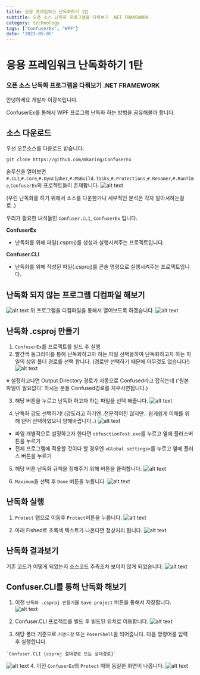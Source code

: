```yaml
---
title: 응용 프레임워크 난독화하기 1탄
subtitle: 오픈 소스 난독화 프로그램을 다뤄보기 .NET FRAMEWORK
category: technology
tags: ["ConfuserEx", "WPF"]
date: '2023-05-05'
---
```

# 응용 프레임워크 난독화하기 1탄
### 오픈 소스 난독화 프로그램을 다뤄보기 .NET FRAMEWORK
안녕하세요 개발자 이광석입니다.

ConfuserEx를 통해서 WPF 프로그램 난독화 하는 방법을 공유해볼까 합니다.

## 소스 다운로드
우선 오픈소스를 다운로드 받습니다.
```
git clone https://github.com/mkaring/ConfuserEx
```

솔루션을 열어보면 `#.CLI`,`#.Core`,`#.DynCipher`,`#.MSBuild.Tasks`,`#.Protections`,`#.Renamer`,`#.RunTime`,`ConfuserEx`의 프로젝트들이 존재합니다.
![alt text](image.png)

(우린 난독화를 하기 위해서 소스를 다운한거니 세부적인 분석은 각자 알아서하는걸로..)

우리가 필요한 녀석들인 `Confuser.CLI`, `ConfuserEx` 입니다.

**ConfuserEx**
 - 난독화를 위해 파일(.csproj)를 생성과 실행시켜주는 프로젝트입니다.

**Confuser.CLI**
 - 난독화를 위해 작성된 파일(.csproj)를 콘솔 명령으로 실행시켜주는 프로젝트입니다.

## 난독화 되지 않는 프로그램 디컴파일 해보기
![alt text](image-1.png)
위 프로그램을 디컴파일을 통해서 열어보도록 하겠습니다.
![alt text](image-2.png)

## 난독화 .csproj 만들기
1. `ConfuserEx`를 프로젝트를 빌드 후 실행
2. 빨간색 동그라미를 통해 난독화하고자 하는 파일 선택을하여 난독화하고자 하는 파일의 상위 폴더 경로를 선택 합니다. (경로만 선택하기 때문에 아무것도 없습니다!)
![alt text](image-3.png)

※ 설정하고나면 Output Directory 경로가 자동으로 Confused라고 잡히는데 
('원본 파일이 필요없다' 하시는 분들 Confused경로를 지우시면됩니다.)

3. 해당 버튼을 누르고 난독화 하고자 하는 파일을 선택 해줍니다.
![alt text](image-4.png)

4. 난독화 강도 선택하기! (강도라고 하기엔..전문적이진 않지만.. 쉽게쉽게 이해를 위해 단어 선택하였으니 양해바랍니다..)
![alt text](image-5.png)

- 파일 개별적으로 설정하고자 한다면 `obfusctionTest.exe`를 누르고 옆에 플러스버튼을 누르기
- 전체 프로그램에 적용할 것이다 할 경우엔 `<Global settings>`를 누르고 옆에 플러스 버튼을 누르기

5. 해당 버튼 난독화 규칙을 정해주기 위해 버튼을 클릭합니다.
![alt text](image-6.png)

6. `Maximum`을 선택 후 `Done` 버튼을 누릅니다.
![alt text](image-7.png)

## 난독화 실행
1. `Protect` 탭으로 이동후 `Protect`버튼을 누릅니다.
![alt text](image-8.png)

2. 아래 Fished로 초록색 텍스트가 나온다면 정상처리 됩니다.
![alt text](image-9.png)

## 난독화 결과보기
기존 코드가 어떻게 되었는지 소스코드 추측조차 보이지 않게 되었습니다.
![alt text](image-10.png)

## Confuser.CLI를 통해 난독화 해보기
1. 이전 `난독화 .csproj 만들기`을  `Save project` 버튼을 통해서 저장합니다. 
![alt text](image-11.png)

2. Confuser.CLI 프로젝트를 빌드 후 빌드된 위치로 이동합니다.
![alt text](image-12.png)

3. 해당 폴더 기준으로 `커맨드창` 또는 `PoserShell`을 띄어줍니다. 
다음 명령어를 입력 후 실행합니다.
```
`Confuser.CLI {csproj 절대경로 또는 상대경로}`
```
![alt text](image-13.png)
4. 이전 `ConfuserEx`의 `Protect` 때와 동일한 화면이 나옵니다.
![alt text](image-14.png)

